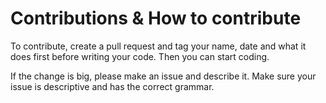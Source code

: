 # Contributions & How to contribute
To contribute, create a pull request and tag your name, date and what it does first before writing your code. Then you can start coding.

If the change is big, please make an issue and describe it. Make sure your issue is descriptive and has the correct grammar.